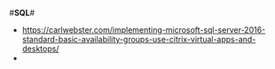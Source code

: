 #**SQL**#
+ https://carlwebster.com/implementing-microsoft-sql-server-2016-standard-basic-availability-groups-use-citrix-virtual-apps-and-desktops/<br>
+ 
